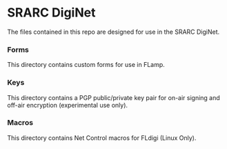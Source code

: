 # SRARC DigiNet

The files contained in this repo are designed for use in the SRARC DigiNet.

### Forms
This directory contains custom forms for use in FLamp.

### Keys
This directory contains a PGP public/private key pair for on-air signing and off-air encryption (experimental use only).

### Macros
This directory contains Net Control macros for FLdigi (Linux Only).
